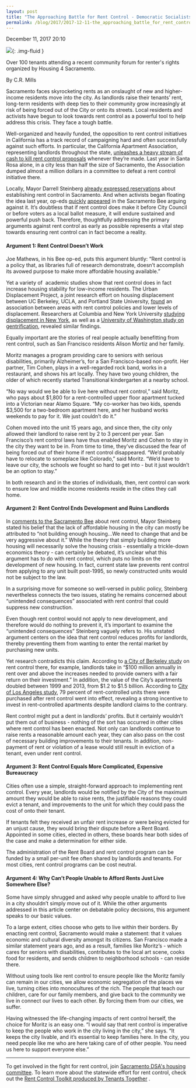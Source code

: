 ```yaml
---
layout: post
title: "The Approaching Battle for Rent Control - Democratic Socialists of America, Sacramento"
permalink: /blog/2017/2017-12-11-the_approaching_battle_for_rent_control/
---
```

December 11, 2017 20:10

![](townhall.jpg){: .img-fluid }

Over 100 tenants attending a recent community forum for renter's rights organized by Housing 4 Sacramento.

By C.R. Mills

Sacramento faces skyrocketing rents as an onslaught of new and higher-income residents move into the city. As landlords raise their tenants’ rent, long-term residents with deep ties to their community grow increasingly at risk of being forced out of the City or onto its streets. Local residents and activists have begun to look towards rent control as a powerful tool to help address this crisis. They face a tough battle.

Well-organized and heavily funded, the opposition to rent control initiatives in California has a track record of campaigning hard and often successfully against such efforts. In particular, the California Apartment Association, representing landlords throughout the state, [unleashes a heavy stream of cash to kill rent control proposals](http://www.sacbee.com/news/politics-government/capitol-alert/article164993697.html) whenever they’re made. Last year in Santa Rosa alone, in a city less than half the size of Sacramento, the Association dumped almost a million dollars in a committee to defeat a rent control initiative there.

Locally, Mayor Darrell Steinberg [already expressed reservations](http://www.sacbee.com/news/local/news-columns-blogs/city-beat/article164085207.html) about establishing rent control in Sacramento. And when activists began floating the idea last year, op-eds [quickly](http://www.sacbee.com/news/local/news-columns-blogs/city-beat/article164085207.html) [appeared](http://www.sacbee.com/opinion/op-ed/article69060742.html) in the Sacramento Bee arguing against it. It’s doubtless that if rent control does make it before City Council or before voters as a local ballot measure, it will endure sustained and powerful push back. Therefore, thoughtfully addressing the primary arguments against rent control as early as possible represents a vital step towards ensuring rent control can in fact become a reality.

#### Argument 1: Rent Control Doesn’t Work

Joe Mathews, in his Bee op-ed, puts this argument bluntly: “Rent control is a policy that, as libraries full of research demonstrate, doesn’t accomplish its avowed purpose to make more affordable housing available.”

Yet a variety of  academic studies show that rent control does in fact increase housing stability for low-income residents. The Urban Displacement Project, a joint research effort on housing displacement between UC Berkeley, UCLA, and Portland State University, [found](http://www.urbandisplacement.org/blog/rent-control-key-neighborhood-stabilization) an association between areas with rent control policies and lower levels of displacement. Researchers at Columbia and New York University [studying displacement in New York](https://www.researchgate.net/publication/249052109_Gentrification_and_Displacement_New_York_City_in_the_1990s), as well as a [University of Washington study on gentrification](https://www.researchgate.net/publication/238792868_Does_Gentrification_Harm_the_Poor), revealed similar findings.

Equally important are the stories of real people actually benefitting from rent control, such as San Francisco residents Alison Mortiz and her family.

Moritz manages a program providing care to seniors with serious disabilities, primarily Alzheimer’s, for a San Francisco-based non-profit. Her partner, Tim Cohen, plays in a well-regarded rock band, works in a restaurant, and shows his art locally. They have two young children, the older of which recently started Transitional kindergarten at a nearby school.

“No way would we be able to live here without rent control,” said Moritz, who pays about $1,800 for a rent-controlled upper floor apartment tucked into a Victorian near Alamo Square. “My co-worker has two kids, spends $3,500 for a two-bedroom apartment here, and her husband works weekends to pay for it. We just couldn’t do it.”

Cohen moved into the unit 15 years ago, and since then, the city only allowed their landlord to raise rent by 2 to 3 percent per year. San Francisco’s rent control laws have thus enabled Moritz and Cohen to stay in the city they want to be in. From time to time, they’ve discussed the fear of being forced out of their home if rent control disappeared. “We’d probably have to relocate to someplace like Colorado,” said Moritz. “We’d have to leave our city, the schools we fought so hard to get into - but it just wouldn’t be an option to stay.”

In both research and in the stories of individuals, then, rent control can work to ensure low and middle income residents reside in the cities they call home.

#### Argument 2: Rent Control Ends Development and Ruins Landlords

In [comments to the Sacramento Bee](http://www.sacbee.com/news/local/news-columns-blogs/city-beat/article164085207.html) about rent control, Mayor Steinberg stated his belief that the lack of affordable housing in the city can mostly be attributed to “not building enough housing...We need to change that and be very aggressive about it.” While the theory that simply building more housing will necessarily solve the housing crisis - essentially a trickle-down economics theory - can certainly be debated, it’s unclear what this argument has to do with rent control, which puts no limits on the development of new housing. In fact, current state law prevents rent control from applying to any unit built post-1995, so newly constructed units would not be subject to the law.

In a surprising move for someone so well-versed in public policy, Steinberg nevertheless connects the two issues, stating he remains concerned about “unintended consequences” associated with rent control that could suppress new construction.

Even though rent control would not apply to new development, and therefore would do nothing to prevent it, it’s important to examine the “unintended consequences” Steinberg vaguely refers to. His unstated argument centers on the idea that rent control reduces profits for landlords, thereby preventing them from wanting to enter the rental market by purchasing new units.

Yet research contradicts this claim. According to [a City of Berkeley study](https://www.cityofberkeley.info/uploadedFiles/Rent_Stabilization_Board/Level_3_-_General/Summary%20of%20Economic%20Studies%20Part%20I.pdf) on rent control there, for example, landlords take in “$100 million annually in rent over and above the increases needed to provide owners with a fair return on their investment.” In addition, the value of the City’s apartments doubled between 1999 and 2013, from $1.2 to $1.5 billion. According to [City of Los Angeles study](http://hcidla.lacity.org/system/files_force/documents/Economic%20Study%20of%20the%20Rent%20Stabilization%202009.pdf?download=1), 79 percent of rent-controlled units there were purchased after rent control went into effect, revealing a strong incentive to invest in rent-controlled apartments despite landlord claims to the contrary.

Rent control might put a dent in landlords’ profits. But it certainly wouldn’t put them out of business - nothing of the sort has occurred in other cities where rent control has been enacted. Not only can landlords continue to raise rents a reasonable amount each year, they can also pass on the cost of necessary building improvements to their tenants. In addition, non-payment of rent or violation of a lease would still result in eviction of a tenant, even under rent control.

#### Argument 3: Rent Control Equals More Complicated, Expensive Bureaucracy

Cities often use a simple, straight-forward approach to implementing rent control. Every year, landlords would be notified by the City of the maximum amount they would be able to raise rents, the justifiable reasons they could evict a tenant, and improvements to the unit for which they could pass the cost of onto their tenant.

If tenants felt they received an unfair rent increase or were being evicted for an unjust cause, they would bring their dispute before a Rent Board. Appointed in some cities, elected in others, these boards hear both sides of the case and make a determination for either side.

The administration of the Rent Board and rent control program can be funded by a small per-unit fee often shared by landlords and tenants. For most cities, rent control programs can be cost neutral.

#### Argument 4: Why Can’t People Unable to Afford Rents Just Live Somewhere Else?

Some have simply shrugged and asked why people unable to afford to live in a city shouldn’t simply move out of it. While the other arguments addressed in this article center on debatable policy decisions, this argument speaks to our basic values.

To a large extent, cities choose who gets to live within their borders. By enacting rent control, Sacramento would make a statement: that it values economic and cultural diversity amongst its citizens. San Francisco made a similar statement years ago, and as a result, families like Moritz’s - which cares for seniors with disabilities, contributes to the local art scene, cooks food for residents, and sends children to neighborhood schools - can reside there.

Without using tools like rent control to ensure people like the Moritz family can remain in our cities, we allow economic segregation of the places we live, turning cities into monocultures of the rich. The people that teach our children, care for our family members, and give back to the community we live in connect our lives to each other. By forcing them from our cities, we suffer.

Having witnessed the life-changing impacts of rent control herself, the choice for Moritz is an easy one. “I would say that rent control is imperative to keep the people who work in the city living in the city,” she says. “It keeps the city livable, and it’s essential to keep families here. In the city, you need people like me who are here taking care of of other people. You need us here to support everyone else.”

---

To get involved in the fight for rent control, join [Sacramento DSA's housing committee](/housing). To learn more about the statewide effort for rent control, check out the [Rent Control Toolkit produced by Tenants Together](http://tenantstogether.org/rent-control-toolkit) .
